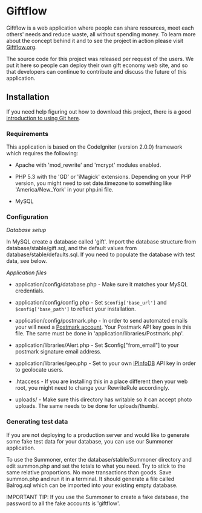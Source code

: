 # Giftflow

Giftflow is a web application where people can share resources, meet each others' needs and reduce waste, all without spending money. To learn more about the concept behind it and to see the project in action please visit [Giftflow.org](http://www.giftflow.org).

The source code for this project was released per request of the users. We put it here so people can deploy their own gift economy web site, and so that developers can continue to contribute and discuss the future of this application.


## Installation

If you need help figuring out how to download this project, there is a good [introduction to using Git here](http://learn.github.com/). 

### Requirements

This application is based on the CodeIgniter (version 2.0.0) framework which requires the following:

* Apache with 'mod_rewrite' and 'mcrypt' modules enabled.

* PHP 5.3 with the 'GD' or 'iMagick' extensions. Depending on your PHP version, you might need to set date.timezone to something like 'America/New_York' in your php.ini file.

* MySQL

### Configuration

*Database setup*

In MySQL create a database called 'gift'. Import the database structure from database/stable/gift.sql, and the default values from database/stable/defaults.sql. If you need to populate the database with test data, see below.

*Application files*

* application/config/database.php - Make sure it matches your MySQL credentials.

* application/config/config.php - Set `$config['base_url']` and `$config['base_path']` to reflect your installation.

* application/config/postmark.php - In order to send automated emails your will need a [Postmark account](http://postmarkapp.com/). Your Postmark API key goes in this file. The same must be done in 'application/libraries/Postmark.php'.

* application/libraries/Alert.php - Set $config["from_email"] to your postmark signature email address.

* application/libraries/geo.php - Set to your own [IPInfoDB](http://ipinfodb.com/) API key in order to geolocate users.

* .htaccess - If you are installing this in a place different then your web root, you might need to change your RewriteRule accordingly.

* uploads/ - Make sure this directory has writable so it can accept photo uploads. The same needs to be done for uploads/thumb/.

### Generating test data

If you are not deploying to a production server and would like to generate some fake test data for your database, you can use our Summoner application.

To use the Summoner, enter the database/stable/Summoner directory and edit summon.php and set the totals to what you need. Try to stick to the same relative proportions. No more transactions than goods. Save summon.php and run it in a terminal. It should generate a file called Balrog.sql which can be imported into your existing empty database.

IMPORTANT TIP: If you use the Summoner to create a fake database, the password to all the fake accounts is 'giftflow'.

